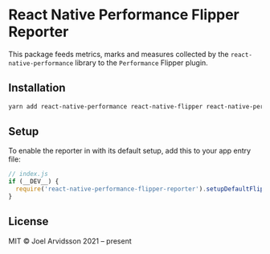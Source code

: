 # React Native Performance Flipper Reporter

This package feeds metrics, marks and measures collected by the `react-native-performance` library to the `Performance` Flipper plugin.

## Installation

```bash
yarn add react-native-performance react-native-flipper react-native-performance-flipper-reporter
```

## Setup

To enable the reporter in with its default setup, add this to your app entry file:

```js
// index.js
if (__DEV__) {
  require('react-native-performance-flipper-reporter').setupDefaultFlipperReporter();
}
```

## License

MIT © Joel Arvidsson 2021 – present
